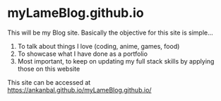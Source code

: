 # myLameBlog.github.io

This will be my Blog site. Basically the objective for this site is simple...
1. To talk about things I love (coding, anime, games, food)
2. To showcase what I have done as a portfolio
3. Most important, to keep on updating my full stack skills by applying those on this website

This site can be accessed at https://ankanbal.github.io/myLameBlog.github.io/

